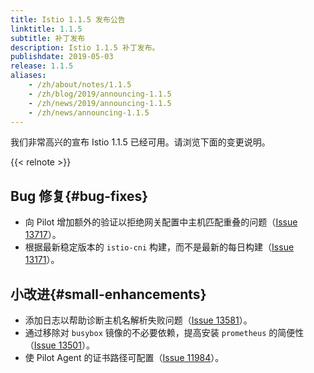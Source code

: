 ```yaml
---
title: Istio 1.1.5 发布公告
linktitle: 1.1.5
subtitle: 补丁发布
description: Istio 1.1.5 补丁发布。
publishdate: 2019-05-03
release: 1.1.5
aliases:
    - /zh/about/notes/1.1.5
    - /zh/blog/2019/announcing-1.1.5
    - /zh/news/2019/announcing-1.1.5
    - /zh/news/announcing-1.1.5
---
```


我们非常高兴的宣布 Istio 1.1.5 已经可用。请浏览下面的变更说明。

{{< relnote >}}

## Bug 修复{#bug-fixes}

- 向 Pilot 增加额外的验证以拒绝网关配置中主机匹配重叠的问题（[Issue 13717](https://github.com/istio/istio/issues/13717)）。
- 根据最新稳定版本的 `istio-cni` 构建，而不是最新的每日构建（[Issue 13171](https://github.com/istio/istio/issues/13171)）。

## 小改进{#small-enhancements}

- 添加日志以帮助诊断主机名解析失败问题（[Issue 13581](https://github.com/istio/istio/issues/13581)）。
- 通过移除对 `busybox` 镜像的不必要依赖，提高安装 `prometheus` 的简便性（[Issue 13501](https://github.com/istio/istio/issues/13501)）。
- 使 Pilot Agent 的证书路径可配置（[Issue 11984](https://github.com/istio/istio/issues/11984)）。
